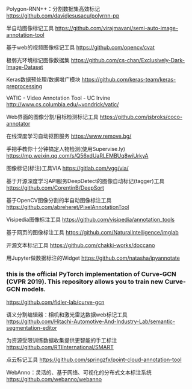 Polygon-RNN++：分割数据集高效标记
https://github.com/davidjesusacu/polyrnn-pp

半自动图像标记工具
https://github.com/virajmavani/semi-auto-image-annotation-tool

基于web的视频图像标记工具
https://github.com/opencv/cvat

极弱光环境标记图像数据集
https://github.com/cs-chan/Exclusively-Dark-Image-Dataset

Keras数据预处理/数据增广模块
https://github.com/keras-team/keras-preprocessing

VATIC - Video Annotation Tool - UC Irvine
http://www.cs.columbia.edu/~vondrick/vatic/

Web界面的图像分割/目标检测标记工具
https://github.com/jsbroks/coco-annotator

在线深度学习自动抠图服务
https://www.remove.bg/

手把手教你十分钟搞定人物检测(使用Supervise.ly)
https://mp.weixin.qq.com/s/Q56xdUaRLEMBUq8wiUrkyA

图像标记(标注)工具VIA
https://gitlab.com/vgg/via/

基于开源深度学习API服务DeepDetect的图像自动标记(tagger)工具
https://github.com/CorentinB/DeepSort

基于OpenCV图像分割的半自动图像标注工具
https://github.com/abreheret/PixelAnnotationTool

Visipedia图像标注工具
https://github.com/visipedia/annotation_tools

基于网页的图像标注工具
https://github.com/NaturalIntelligence/imglab

开源文本标记工具
https://github.com/chakki-works/doccano

用Jupyter做数据标注的Widget
https://github.com/natasha/ipyannotate

### this is the official PyTorch implementation of Curve-GCN (CVPR 2019). This repository allows you to train new Curve-GCN models.
https://github.com/fidler-lab/curve-gcn

语义分割编辑器：相机和激光雷达数据web标记工具
https://github.com/Hitachi-Automotive-And-Industry-Lab/semantic-segmentation-editor

为资源受限训练数据收集提供更智能的手工标注
https://github.com/RTIInternational/SMART

点云标记工具
https://github.com/springzfx/point-cloud-annotation-tool

WebAnno：灵活的、基于网络、可视化的分布式文本标注系统
https://github.com/webanno/webanno